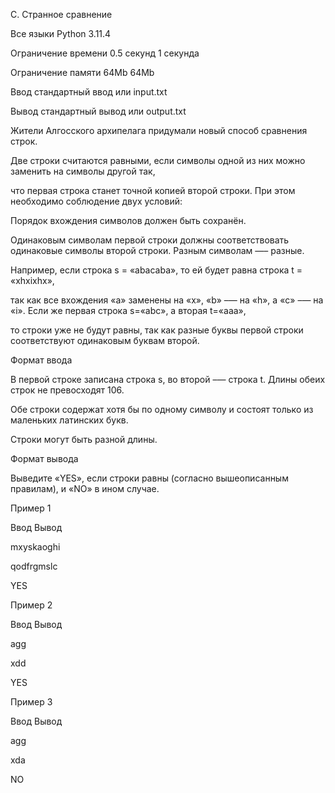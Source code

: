 C. Странное сравнение

Все языки	Python 3.11.4

Ограничение времени	0.5 секунд	1 секунда

Ограничение памяти	64Mb	64Mb

Ввод	стандартный ввод или input.txt

Вывод	стандартный вывод или output.txt

Жители Алгосского архипелага придумали новый способ сравнения строк. 

Две строки считаются равными, если символы одной из них можно заменить на символы другой так, 

что первая строка станет точной копией второй строки. При этом необходимо соблюдение двух условий:


Порядок вхождения символов должен быть сохранён.

Одинаковым символам первой строки должны соответствовать одинаковые символы второй строки. Разным символам —– разные.

Например, если строка s = «abacaba», то ей будет равна строка t = «xhxixhx», 

так как все вхождения «a» заменены на «x», «b» –— на «h», а «c» –— на «i». Если же первая строка s=«abc», а вторая t=«aaa», 

то строки уже не будут равны, так как разные буквы первой строки соответствуют одинаковым буквам второй.


Формат ввода

В первой строке записана строка s, во второй –— строка t. Длины обеих строк не превосходят 106. 

Обе строки содержат хотя бы по одному символу и состоят только из маленьких латинских букв.

Строки могут быть разной длины.

Формат вывода

Выведите «YES», если строки равны (согласно вышеописанным правилам), и «NO» в ином случае.

Пример 1

Ввод	Вывод

mxyskaoghi

qodfrgmslc

YES

Пример 2

Ввод	Вывод

agg

xdd

YES

Пример 3

Ввод	Вывод

agg

xda

NO
